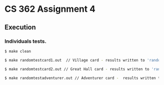 # CS 362 Assignment 4 

## Execution

### Individuals tests.

```bash
$ make clean

$ make randomtestcard1.out  // Village card - results written to 'randomtestcard1.out'

$ make randomtestcard2.out // Great Hall card - results written to 'randomtestcard2.out'

$ make randomtestadventurer.out // Adventurer card -  results written to 'randomtestadventurer.out'
```
